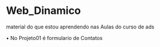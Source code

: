 # Web_Dinamico
material do que estou aprendendo nas Aulas do curso de ads





•	No Projeto01 é formulario de Contatos
